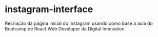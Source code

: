 # instagram-interface

Recriação da página inicial do Instagram usando como base a aula do Bootcamp de React Web Developer da Digital Innovation